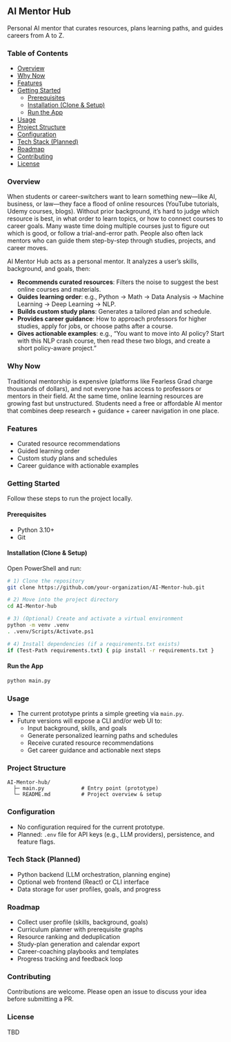 ## AI Mentor Hub

Personal AI mentor that curates resources, plans learning paths, and guides careers from A to Z.

### Table of Contents
- [Overview](#overview)
- [Why Now](#why-now)
- [Features](#features)
- [Getting Started](#getting-started)
  - [Prerequisites](#prerequisites)
  - [Installation (Clone & Setup)](#installation-clone--setup)
  - [Run the App](#run-the-app)
- [Usage](#usage)
- [Project Structure](#project-structure)
- [Configuration](#configuration)
- [Tech Stack (Planned)](#tech-stack-planned)
- [Roadmap](#roadmap)
- [Contributing](#contributing)
- [License](#license)

### Overview
When students or career-switchers want to learn something new—like AI, business, or law—they face a flood of online resources (YouTube tutorials, Udemy courses, blogs). Without prior background, it’s hard to judge which resource is best, in what order to learn topics, or how to connect courses to career goals. Many waste time doing multiple courses just to figure out which is good, or follow a trial-and-error path. People also often lack mentors who can guide them step-by-step through studies, projects, and career moves.

AI Mentor Hub acts as a personal mentor. It analyzes a user’s skills, background, and goals, then:

- **Recommends curated resources**: Filters the noise to suggest the best online courses and materials.
- **Guides learning order**: e.g., Python → Math → Data Analysis → Machine Learning → Deep Learning → NLP.
- **Builds custom study plans**: Generates a tailored plan and schedule.
- **Provides career guidance**: How to approach professors for higher studies, apply for jobs, or choose paths after a course.
- **Gives actionable examples**: e.g., “You want to move into AI policy? Start with this NLP crash course, then read these two blogs, and create a short policy-aware project.”

### Why Now
Traditional mentorship is expensive (platforms like Fearless Grad charge thousands of dollars), and not everyone has access to professors or mentors in their field. At the same time, online learning resources are growing fast but unstructured. Students need a free or affordable AI mentor that combines deep research + guidance + career navigation in one place.

### Features
- Curated resource recommendations
- Guided learning order
- Custom study plans and schedules
- Career guidance with actionable examples

### Getting Started
Follow these steps to run the project locally.

#### Prerequisites
- Python 3.10+
- Git

#### Installation (Clone & Setup)
Open PowerShell and run:

```bash
# 1) Clone the repository
git clone https://github.com/your-organization/AI-Mentor-hub.git

# 2) Move into the project directory
cd AI-Mentor-hub

# 3) (Optional) Create and activate a virtual environment
python -m venv .venv
. .venv/Scripts/Activate.ps1

# 4) Install dependencies (if a requirements.txt exists)
if (Test-Path requirements.txt) { pip install -r requirements.txt }
```

#### Run the App
```bash
python main.py
```

### Usage
- The current prototype prints a simple greeting via `main.py`.
- Future versions will expose a CLI and/or web UI to:
  - Input background, skills, and goals
  - Generate personalized learning paths and schedules
  - Receive curated resource recommendations
  - Get career guidance and actionable next steps

### Project Structure
```text
AI-Mentor-hub/
  ├─ main.py            # Entry point (prototype)
  └─ README.md          # Project overview & setup
```

### Configuration
- No configuration required for the current prototype.
- Planned: `.env` file for API keys (e.g., LLM providers), persistence, and feature flags.

### Tech Stack (Planned)
- Python backend (LLM orchestration, planning engine)
- Optional web frontend (React) or CLI interface
- Data storage for user profiles, goals, and progress

### Roadmap
- Collect user profile (skills, background, goals)
- Curriculum planner with prerequisite graphs
- Resource ranking and deduplication
- Study-plan generation and calendar export
- Career-coaching playbooks and templates
- Progress tracking and feedback loop

### Contributing
Contributions are welcome. Please open an issue to discuss your idea before submitting a PR.

### License
TBD
